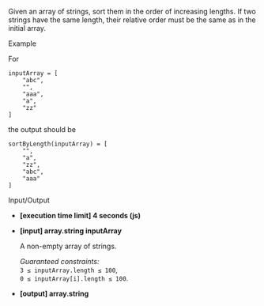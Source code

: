 
Given an array of strings, sort them in the order of increasing lengths. If two strings have the same length, their relative order must be the same as in the initial array.

Example

For

    inputArray = [
        "abc", 
        "", 
        "aaa", 
        "a", 
        "zz"
    ] 

the output should be

    sortByLength(inputArray) = [
        "", 
        "a", 
        "zz", 
        "abc", 
        "aaa"
    ] 

Input/Output

-   **[execution time limit] 4 seconds (js)**
    
-   **[input] array.string inputArray**
    
    A non-empty array of strings.
    
    _Guaranteed constraints:_  
    `3 ≤ inputArray.length ≤ 100`,  
    `0 ≤ inputArray[i].length ≤ 100`.
    
-   **[output] array.string**